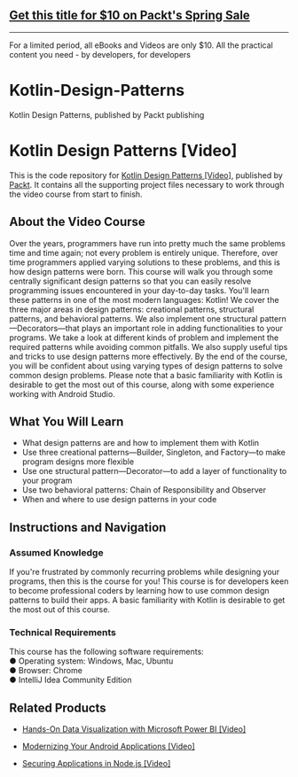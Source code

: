 ## [Get this title for $10 on Packt's Spring Sale](https://www.packt.com/V15469?utm_source=github&utm_medium=packt-github-repo&utm_campaign=spring_10_dollar_2022)
-----
For a limited period, all eBooks and Videos are only $10. All the practical content you need \- by developers, for developers

# Kotlin-Design-Patterns
Kotlin Design Patterns, published by Packt publishing
# Kotlin Design Patterns [Video]
This is the code repository for [Kotlin Design Patterns [Video]](https://www.packtpub.com/programming/kotlin-design-patterns-video), published by [Packt](https://www.packtpub.com/?utm_source=github). It contains all the supporting project files necessary to work through the video course from start to finish.
## About the Video Course
Over the years, programmers have run into pretty much the same problems time and time again; not every problem is entirely unique. Therefore, over time programmers applied varying solutions to these problems, and this is how design patterns were born.
This course will walk you through some centrally significant design patterns so that you can easily resolve programming issues encountered in your day-to-day tasks. You'll learn these patterns in one of the most modern languages: Kotlin! We cover the three major areas in design patterns: creational patterns, structural patterns, and behavioral patterns. We also implement one structural pattern—Decorators—that plays an important role in adding functionalities to your programs. We take a look at different kinds of problem and implement the required patterns while avoiding common pitfalls. We also supply useful tips and tricks to use design patterns more effectively.
By the end of the course, you will be confident about using varying types of design patterns to solve common design problems.
Please note that a basic familiarity with Kotlin is desirable to get the most out of this course, along with some experience working with Android Studio.

<H2>What You Will Learn</H2>
<DIV class=book-info-will-learn-text>
<UL>
<LI> What design patterns are and how to implement them with Kotlin
<LI> Use three creational patterns—Builder, Singleton, and Factory—to make program designs more flexible
<LI> Use one structural pattern—Decorator—to add a layer of functionality to your program
<LI> Use two behavioral patterns: Chain of Responsibility and Observer
<LI> When and where to use design patterns in your code
</LI></UL></DIV>

## Instructions and Navigation
### Assumed Knowledge
If you're frustrated by commonly recurring problems while designing your programs, then this is the course for you! This course is for developers keen to become professional coders by learning how to use common design patterns to build their apps.
A basic familiarity with Kotlin is desirable to get the most out of this course.
### Technical Requirements
This course has the following software requirements:<br/>
●	Operating system: Windows, Mac, Ubuntu <br/>
●	Browser: Chrome <br/>
●	IntelliJ Idea Community Edition <br/>


## Related Products
* [Hands-On Data Visualization with Microsoft Power BI [Video]](https://www.packtpub.com/big-data-and-business-intelligence/hands-data-visualization-microsoft-power-bi-video?utm_source=github&utm_medium=repository&utm_campaign=9781789805185)

* [Modernizing Your Android Applications [Video]](https://www.packtpub.com/application-development/modernizing-your-android-applications-video?utm_source=github&utm_medium=repository&utm_campaign=9781789950502)

* [Securing Applications in Node.js [Video]](https://www.packtpub.com/web-development/securing-applications-nodejs-video?utm_source=github&utm_medium=repository&utm_campaign=9781789136791)

